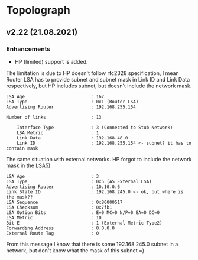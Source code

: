 # Topolograph

## v2.22 (21.08.2021)

### Enhancements
* HP (limited) support is added. 

The limitation is due to HP doesn't follow rfc2328 specification, I mean Router LSA has to provide subnet and subnet mask in Link ID and Link Data respectively, but HP includes subnet, but doesn't include the network mask.
```
LSA Age                         : 167
LSA Type                        : 0x1 (Router LSA)
Advertising Router              : 192.168.255.154

Number of links                 : 13
 
    Interface Type              : 3 (Connected to Stub Network)
    LSA Metric                  : 1
    Link Data                   : 192.168.48.0
    Link ID                     : 192.168.255.154 <- subnet? it has to contain mask
``` 
The same situation with external networks. HP forgot to include the network mask in the LSA5)
```
LSA Age                         : 3
LSA Type                        : 0x5 (AS External LSA)
Advertising Router              : 10.10.0.6
Link State ID                   : 192.168.245.0 <- ok, but where is the mask??
LSA Sequence                    : 0x80000517
LSA Checksum                    : 0x7fb1
LSA Option Bits                 : E=0 MC=0 N/P=0 EA=0 DC=0
LSA Metric                      : 10
Bit E                           : 1 (External Metric Type2)
Forwarding Address              : 0.0.0.0
External Route Tag              : 0
```
From this message I know that there is some 192.168.245.0 subnet in a network, but don't know what the mask of this subnet =)
